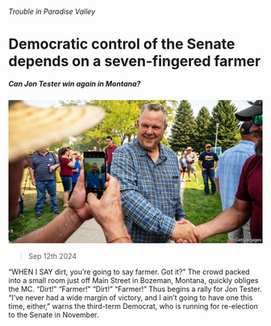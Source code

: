 ###### Trouble in Paradise Valley

# Democratic control of the Senate depends on a seven-fingered farmer 

##### Can Jon Tester win again in Montana? 

![image](images/20240914_USP002.jpg) 

> Sep 12th 2024 

“WHEN I SAY dirt, you’re going to say farmer. Got it?” The crowd packed into a small room just off Main Street in Bozeman, Montana, quickly obliges the MC. “Dirt!” “Farmer!” “Dirt!” “Farmer!” Thus begins a rally for Jon Tester. “I’ve never had a wide margin of victory, and I ain’t going to have one this time, either,” warns the third-term Democrat, who is running for re-election to the Senate in November. 

